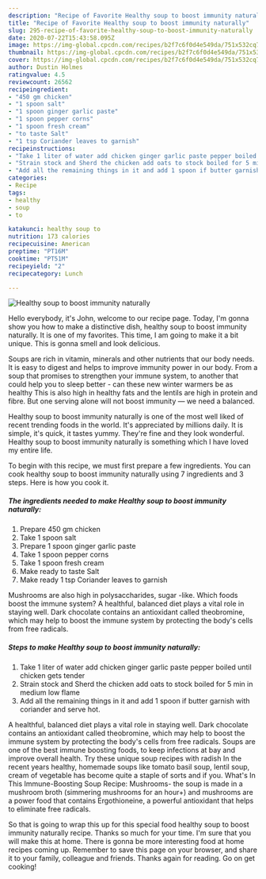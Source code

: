 ```yaml
---
description: "Recipe of Favorite Healthy soup to boost immunity naturally"
title: "Recipe of Favorite Healthy soup to boost immunity naturally"
slug: 295-recipe-of-favorite-healthy-soup-to-boost-immunity-naturally
date: 2020-07-22T15:43:58.095Z
image: https://img-global.cpcdn.com/recipes/b2f7c6f0d4e549da/751x532cq70/healthy-soup-to-boost-immunity-naturally-recipe-main-photo.jpg
thumbnail: https://img-global.cpcdn.com/recipes/b2f7c6f0d4e549da/751x532cq70/healthy-soup-to-boost-immunity-naturally-recipe-main-photo.jpg
cover: https://img-global.cpcdn.com/recipes/b2f7c6f0d4e549da/751x532cq70/healthy-soup-to-boost-immunity-naturally-recipe-main-photo.jpg
author: Dustin Holmes
ratingvalue: 4.5
reviewcount: 26562
recipeingredient:
- "450 gm chicken"
- "1 spoon salt"
- "1 spoon ginger garlic paste"
- "1 spoon pepper corns"
- "1 spoon fresh cream"
- "to taste Salt"
- "1 tsp Coriander leaves to garnish"
recipeinstructions:
- "Take 1 liter of water add chicken ginger garlic paste pepper boiled until chicken gets tender"
- "Strain stock and Sherd the chicken add oats to stock boiled for 5 min in medium low flame"
- "Add all the remaining things in it and add 1 spoon if butter garnish with coriander and serve hot."
categories:
- Recipe
tags:
- healthy
- soup
- to

katakunci: healthy soup to 
nutrition: 173 calories
recipecuisine: American
preptime: "PT16M"
cooktime: "PT51M"
recipeyield: "2"
recipecategory: Lunch

---
```



![Healthy soup to boost immunity naturally](https://img-global.cpcdn.com/recipes/b2f7c6f0d4e549da/751x532cq70/healthy-soup-to-boost-immunity-naturally-recipe-main-photo.jpg)

Hello everybody, it's John, welcome to our recipe page. Today, I'm gonna show you how to make a distinctive dish, healthy soup to boost immunity naturally. It is one of my favorites. This time, I am going to make it a bit unique. This is gonna smell and look delicious.

Soups are rich in vitamin, minerals and other nutrients that our body needs. It is easy to digest and helps to improve immunity power in our body. From a soup that promises to strengthen your immune system, to another that could help you to sleep better - can these new winter warmers be as healthy This is also high in healthy fats and the lentils are high in protein and fibre. But one serving alone will not boost immunity — we need a balanced.

Healthy soup to boost immunity naturally is one of the most well liked of recent trending foods in the world. It's appreciated by millions daily. It is simple, it's quick, it tastes yummy. They're fine and they look wonderful. Healthy soup to boost immunity naturally is something which I have loved my entire life.


To begin with this recipe, we must first prepare a few ingredients. You can cook healthy soup to boost immunity naturally using 7 ingredients and 3 steps. Here is how you cook it.

<!--inarticleads1-->

##### The ingredients needed to make Healthy soup to boost immunity naturally:

1. Prepare 450 gm chicken
1. Take 1 spoon salt
1. Prepare 1 spoon ginger garlic paste
1. Take 1 spoon pepper corns
1. Take 1 spoon fresh cream
1. Make ready to taste Salt
1. Make ready 1 tsp Coriander leaves to garnish


Mushrooms are also high in polysaccharides, sugar -like. Which foods boost the immune system? A healthful, balanced diet plays a vital role in staying well. Dark chocolate contains an antioxidant called theobromine, which may help to boost the immune system by protecting the body&#39;s cells from free radicals. 

<!--inarticleads2-->

##### Steps to make Healthy soup to boost immunity naturally:

1. Take 1 liter of water add chicken ginger garlic paste pepper boiled until chicken gets tender
1. Strain stock and Sherd the chicken add oats to stock boiled for 5 min in medium low flame
1. Add all the remaining things in it and add 1 spoon if butter garnish with coriander and serve hot.


A healthful, balanced diet plays a vital role in staying well. Dark chocolate contains an antioxidant called theobromine, which may help to boost the immune system by protecting the body&#39;s cells from free radicals. Soups are one of the best immune boosting foods, to keep infections at bay and improve overall health. Try these unique soup recipes with radish In the recent years healthy, homemade soups like tomato basil soup, lentil soup, cream of vegetable has become quite a staple of sorts and if you. What&#39;s In This Immune-Boosting Soup Recipe: Mushrooms- the soup is made in a mushroom broth (simmering mushrooms for an hour+) and mushrooms are a power food that contains Ergothioneine, a powerful antioxidant that helps to eliminate free radicals. 

So that is going to wrap this up for this special food healthy soup to boost immunity naturally recipe. Thanks so much for your time. I'm sure that you will make this at home. There is gonna be more interesting food at home recipes coming up. Remember to save this page on your browser, and share it to your family, colleague and friends. Thanks again for reading. Go on get cooking!
